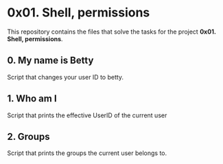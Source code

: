# 0x01. Shell, permissions

This repository contains the files that solve the tasks for the project **0x01. Shell, permissions**.

## 0. My name is Betty
Script that changes your user ID to betty.

## 1. Who am I
Script that prints the effective UserID of the current user

## 2. Groups
Script that prints the groups the current user belongs to.

